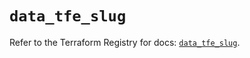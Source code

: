 # `data_tfe_slug`

Refer to the Terraform Registry for docs: [`data_tfe_slug`](https://registry.terraform.io/providers/hashicorp/tfe/0.55.0/docs/data-sources/slug).
